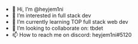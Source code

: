 - 👋 Hi, I’m @heyjem1ni
- 👀 I’m interested in full stack dev
- 🌱 I’m currently learning TOP full stack web dev
- 💞️ I’m looking to collaborate on: tbdet
- 📫 How to reach me on discord: heyjem1ni#5120

<!---
heyjem1ni/heyjem1ni is a ✨ special ✨ repository because its `README.md` (this file) appears on your GitHub profile.
You can click the Preview link to take a look at your changes.
--->
